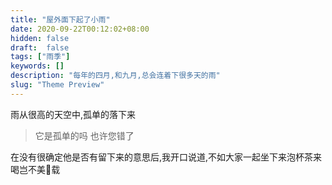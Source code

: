 ```yaml
---
title: "屋外面下起了小雨"
date: 2020-09-22T00:12:02+08:00
hidden: false
draft:  false
tags: ["雨季"]
keywords: []
description: "每年的四月,和九月,总会连着下很多天的雨"
slug: "Theme Preview"
---
```


雨从很高的天空中,孤单的落下来
> 它是孤单的吗
也许您错了

在没有很确定他是否有留下来的意思后,我开口说道,不如大家一起坐下来泡杯茶来喝岂不美载